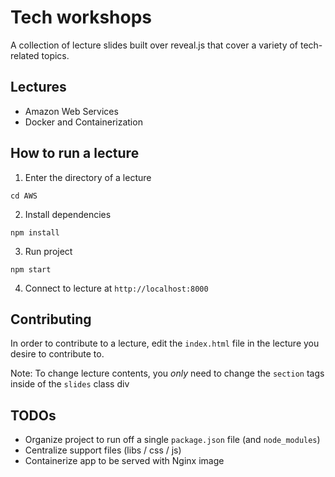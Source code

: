 # Tech workshops
A collection of lecture slides built over reveal.js that cover a variety of tech-related topics.

## Lectures
* Amazon Web Services
* Docker and Containerization

## How to run a lecture
1. Enter the directory of a lecture
```
cd AWS
```

2. Install dependencies
```
npm install
```

3. Run project
```
npm start
```

4. Connect to lecture at `http://localhost:8000`

## Contributing
In order to contribute to a lecture, edit the `index.html` file in the lecture you desire to contribute to.

Note: To change lecture contents, you _only_ need to change the `section` tags inside of the `slides` class div

## TODOs
* Organize project to run off a single `package.json` file (and `node_modules`)
* Centralize support files (libs / css / js)
* Containerize app to be served with Nginx image
